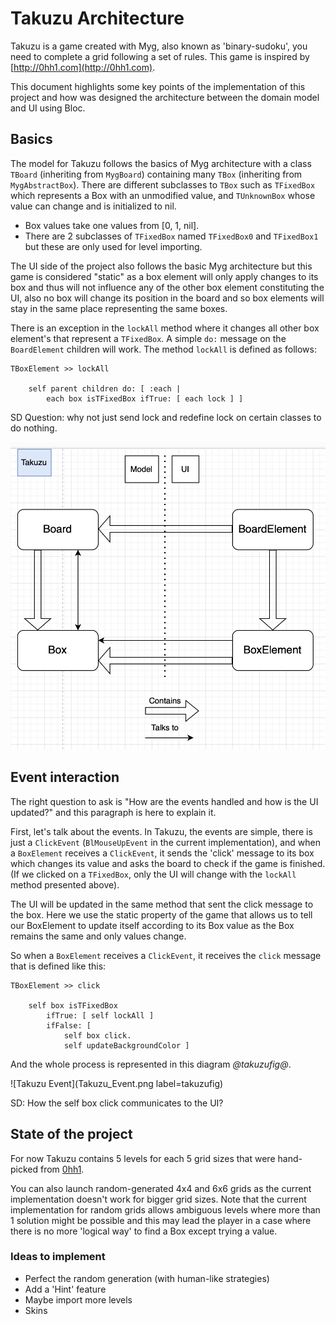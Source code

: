 # Takuzu Architecture

Takuzu is a game created with Myg, also known as 'binary-sudoku', you need to complete a grid following a set of rules.
This game is inspired by [http://0hh1.com](http://0hh1.com).

This document highlights some key points of the implementation of this project and how was designed the architecture between the domain model and UI using Bloc.

## Basics

The model for Takuzu follows the basics of Myg architecture with a class `TBoard` (inheriting from `MygBoard`) containing many `TBox` (inheriting from `MygAbstractBox`). There are different subclasses to `TBox` such as `TFixedBox` which represents a Box with an unmodified value, and  `TUnknownBox` whose value can change and is initialized to nil.

- Box values take one values from [0, 1, nil]. 
- There are 2 subclasses of `TFixedBox` named `TFixedBox0` and `TFixedBox1` but these are only used for level importing.

The UI side of the project also follows the basic Myg architecture but this game is considered "static" as a box element will only apply changes to its box and thus will not influence any of the other box element constituting the UI, also no box will change its position in the board and so box elements will stay in the same place representing the same boxes.

There is an exception in the `lockAll` method where it changes all other box element's that represent a `TFixedBox`. A simple `do:` message on the `BoardElement` children will work. 
The method `lockAll` is defined as follows: 
 
```smalltalk
TBoxElement >> lockAll

	self parent children do: [ :each |
		each box isTFixedBox ifTrue: [ each lock ] ]
```

SD Question: why not just send lock and redefine lock on certain classes to do nothing. 

![Takuzu Architecture](Takuzu_Architecture.png)


## Event interaction

The right question to ask is "How are the events handled and how is the UI updated?" and this paragraph is here to explain it.

First, let's talk about the events. In Takuzu, the events are simple, there is just a `ClickEvent` (`BlMouseUpEvent` in the current implementation), and when a `BoxElement` receives a `ClickEvent`, it sends the 'click' message to its box which changes its value and asks the board to check if the game is finished. (If we clicked on a `TFixedBox`, only the UI will change with the `lockAll` method presented above).

The UI will be updated in the same method that sent the click message to the box. Here we use the static property of the game that allows us to tell our BoxElement to update itself according to its Box value as the Box remains the same and only values change.

So when a `BoxElement` receives a `ClickEvent`, it receives the `click` message that is defined like this: 

```smalltalk
TBoxElement >> click

	self box isTFixedBox
		ifTrue: [ self lockAll ]
		ifFalse: [
			self box click.
			self updateBackgroundColor ]
```


And the whole process is represented in this diagram *@takuzufig@*.

![Takuzu Event](Takuzu_Event.png label=takuzufig)


SD: How the self box click communicates to the UI?

## State of the project 

For now Takuzu contains 5 levels for each 5 grid sizes that were hand-picked from [0hh1](0hh1.com).

You can also launch random-generated 4x4 and 6x6 grids as the current implementation doesn't work for bigger grid sizes. 
Note that the current implementation for random grids allows ambiguous levels where more than 1 solution might be possible and this may lead the player in a case where there is no more 'logical way' to find a Box except trying a value. 


### Ideas to implement

- Perfect the random generation (with human-like strategies)
- Add a 'Hint' feature
- Maybe import more levels
- Skins